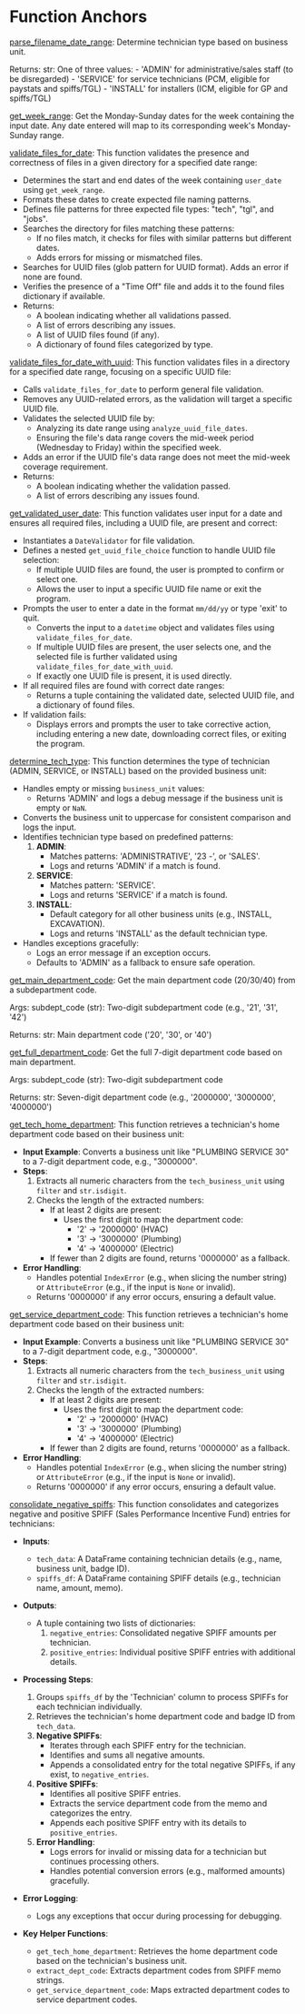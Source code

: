 # Function Anchors
[parse_filename_date_range](Payroll_Plus.py#L106):
Determine technician type based on business unit.

Returns:
    str: One of three values:
    - 'ADMIN' for administrative/sales staff (to be disregarded)
    - 'SERVICE' for service technicians (PCM, eligible for paystats and spiffs/TGL)
    - 'INSTALL' for installers (ICM, eligible for GP and spiffs/TGL)


[get_week_range](Payroll_Plus.py#L122):
Get the Monday-Sunday dates for the week containing the input date.
Any date entered will map to its corresponding week's Monday-Sunday range.

[validate_files_for_date](Payroll_Plus.py#L2162):
This function validates the presence and correctness of files in a given directory for a specified date range:

- Determines the start and end dates of the week containing `user_date` using `get_week_range`.
- Formats these dates to create expected file naming patterns.
- Defines file patterns for three expected file types: "tech", "tgl", and "jobs".
- Searches the directory for files matching these patterns:
  - If no files match, it checks for files with similar patterns but different dates.
  - Adds errors for missing or mismatched files.
- Searches for UUID files (glob pattern for UUID format). Adds an error if none are found.
- Verifies the presence of a "Time Off" file and adds it to the found files dictionary if available.
- Returns:
  - A boolean indicating whether all validations passed.
  - A list of errors describing any issues.
  - A list of UUID files found (if any).
  - A dictionary of found files categorized by type.


[validate_files_for_date_with_uuid](Payroll_Plus.py#L2212):
This function validates files in a directory for a specified date range, focusing on a specific UUID file:

- Calls `validate_files_for_date` to perform general file validation.
- Removes any UUID-related errors, as the validation will target a specific UUID file.
- Validates the selected UUID file by:
  - Analyzing its date range using `analyze_uuid_file_dates`.
  - Ensuring the file's data range covers the mid-week period (Wednesday to Friday) within the specified week.
- Adds an error if the UUID file's data range does not meet the mid-week coverage requirement.
- Returns:
  - A boolean indicating whether the validation passed.
  - A list of errors describing any issues found.


[get_validated_user_date](Payroll_Plus.py#L2282):
This function validates user input for a date and ensures all required files, including a UUID file, are present and correct:

- Instantiates a `DateValidator` for file validation.
- Defines a nested `get_uuid_file_choice` function to handle UUID file selection:
  - If multiple UUID files are found, the user is prompted to confirm or select one.
  - Allows the user to input a specific UUID file name or exit the program.
- Prompts the user to enter a date in the format `mm/dd/yy` or type 'exit' to quit.
  - Converts the input to a `datetime` object and validates files using `validate_files_for_date`.
  - If multiple UUID files are present, the user selects one, and the selected file is further validated using `validate_files_for_date_with_uuid`.
  - If exactly one UUID file is present, it is used directly.
- If all required files are found with correct date ranges:
  - Returns a tuple containing the validated date, selected UUID file, and a dictionary of found files.
- If validation fails:
  - Displays errors and prompts the user to take corrective action, including entering a new date, downloading correct files, or exiting the program.

[determine_tech_type](Payroll_Plus.py#L387):
This function determines the type of technician (ADMIN, SERVICE, or INSTALL) based on the provided business unit:

- Handles empty or missing `business_unit` values:
  - Returns 'ADMIN' and logs a debug message if the business unit is empty or `NaN`.
- Converts the business unit to uppercase for consistent comparison and logs the input.
- Identifies technician type based on predefined patterns:
  1. **ADMIN**:
     - Matches patterns: 'ADMINISTRATIVE', '23 -', or 'SALES'.
     - Logs and returns 'ADMIN' if a match is found.
  2. **SERVICE**:
     - Matches pattern: 'SERVICE'.
     - Logs and returns 'SERVICE' if a match is found.
  3. **INSTALL**:
     - Default category for all other business units (e.g., INSTALL, EXCAVATION).
     - Logs and returns 'INSTALL' as the default technician type.
- Handles exceptions gracefully:
  - Logs an error message if an exception occurs.
  - Defaults to 'ADMIN' as a fallback to ensure safe operation.

[get_main_department_code](Payroll_Plus.py#L411):
Get the main department code (20/30/40) from a subdepartment code.

Args:
    subdept_code (str): Two-digit subdepartment code (e.g., '21', '31', '42')
    
Returns:
    str: Main department code ('20', '30', or '40')

[get_full_department_code](Payroll_Plus.py#L428):
Get the full 7-digit department code based on main department.

Args:
    subdept_code (str): Two-digit subdepartment code
    
Returns:
    str: Seven-digit department code (e.g., '2000000', '3000000', '4000000')

[get_tech_home_department](Payroll_Plus.py#L445):
This function retrieves a technician's home department code based on their business unit:

- **Input Example**: Converts a business unit like "PLUMBING SERVICE 30" to a 7-digit department code, e.g., "3000000".
- **Steps**:
  1. Extracts all numeric characters from the `tech_business_unit` using `filter` and `str.isdigit`.
  2. Checks the length of the extracted numbers:
     - If at least 2 digits are present:
       - Uses the first digit to map the department code:
         - '2' -> '2000000' (HVAC)
         - '3' -> '3000000' (Plumbing)
         - '4' -> '4000000' (Electric)
     - If fewer than 2 digits are found, returns '0000000' as a fallback.
- **Error Handling**:
  - Handles potential `IndexError` (e.g., when slicing the number string) or `AttributeError` (e.g., if the input is `None` or invalid).
  - Returns '0000000' if any error occurs, ensuring a default value.

[get_service_department_code](Payroll_Plus.py#L462):
This function retrieves a technician's home department code based on their business unit:

- **Input Example**: Converts a business unit like "PLUMBING SERVICE 30" to a 7-digit department code, e.g., "3000000".
- **Steps**:
  1. Extracts all numeric characters from the `tech_business_unit` using `filter` and `str.isdigit`.
  2. Checks the length of the extracted numbers:
     - If at least 2 digits are present:
       - Uses the first digit to map the department code:
         - '2' -> '2000000' (HVAC)
         - '3' -> '3000000' (Plumbing)
         - '4' -> '4000000' (Electric)
     - If fewer than 2 digits are found, returns '0000000' as a fallback.
- **Error Handling**:
  - Handles potential `IndexError` (e.g., when slicing the number string) or `AttributeError` (e.g., if the input is `None` or invalid).
  - Returns '0000000' if any error occurs, ensuring a default value.

[consolidate_negative_spiffs](Payroll_Plus.py#L1500):
This function consolidates and categorizes negative and positive SPIFF (Sales Performance Incentive Fund) entries for technicians:

- **Inputs**:
  - `tech_data`: A DataFrame containing technician details (e.g., name, business unit, badge ID).
  - `spiffs_df`: A DataFrame containing SPIFF details (e.g., technician name, amount, memo).

- **Outputs**:
  - A tuple containing two lists of dictionaries:
    1. `negative_entries`: Consolidated negative SPIFF amounts per technician.
    2. `positive_entries`: Individual positive SPIFF entries with additional details.

- **Processing Steps**:
  1. Groups `spiffs_df` by the 'Technician' column to process SPIFFs for each technician individually.
  2. Retrieves the technician's home department code and badge ID from `tech_data`.
  3. **Negative SPIFFs**:
     - Iterates through each SPIFF entry for the technician.
     - Identifies and sums all negative amounts.
     - Appends a consolidated entry for the total negative SPIFFs, if any exist, to `negative_entries`.
  4. **Positive SPIFFs**:
     - Identifies all positive SPIFF entries.
     - Extracts the service department code from the memo and categorizes the entry.
     - Appends each positive SPIFF entry with its details to `positive_entries`.
  5. **Error Handling**:
     - Logs errors for invalid or missing data for a technician but continues processing others.
     - Handles potential conversion errors (e.g., malformed amounts) gracefully.

- **Error Logging**:
  - Logs any exceptions that occur during processing for debugging.

- **Key Helper Functions**:
  - `get_tech_home_department`: Retrieves the home department code based on the technician's business unit.
  - `extract_dept_code`: Extracts department codes from SPIFF memo strings.
  - `get_service_department_code`: Maps extracted department codes to service department codes.
